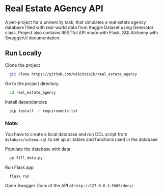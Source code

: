 
# Real Estate AGency API

A pet-project for a univercity task, that simulates a real estate agency database filled with real-world data from Kaggle Dataset using Generator class. Project also contains RESTful API made with Flask, SQLAlchemy with SwaggerUI documentation.


## Run Locally

Clone the project

```bash
  git clone https://github.com/Nikitossik/real_estate_agency
```

Go to the project directory

```bash
  cd real_estate_agency
```

Install dependencies

```bash
  pip install -r requirements.txt
```
### Note: 
You have to create a local database and run DDL script from `database/schema.sql` to set up all tables and functions used in the database 

Populate the database with data

```bash
  py fill_data.py
```

Run Flask app

```bash
  flask run
```

Open Swagger Docs of the API at `http://127.0.0.1:5000/docs/`
